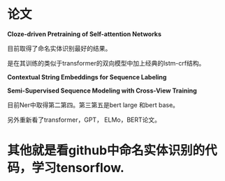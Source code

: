 # **论文**

**Cloze-driven Pretraining of Self-attention Networks**

目前取得了命名实体识别最好的结果。

是在其训练的类似于transformer的双向模型中加上经典的lstm-crf结构。

**Contextual String Embeddings for Sequence Labeling**

**Semi-Supervised Sequence Modeling with Cross-View Training**

目前Ner中取得第二第四。第三第五是bert large 和bert base。

另外重新看了transformer，GPT， ELMo，BERT论文。

# 其他就是看github中命名实体识别的代码，学习tensorflow.
